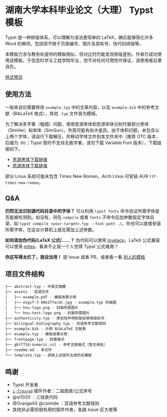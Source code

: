 # 湖南大学本科毕业论文（大理） Typst 模板

Typst 是一种排版体系，可以理解为语法更简单的 LaTeX，确实能够简化许多 Word 的麻烦，包括但不限于页面编号、图片及其标号、伪代码排版等。

本模板力求与教务处提供的模板相似，但对比时仍能发现排版差别。作者已成功使用该模板，于信息科学与工程学院毕业，但不对任何可用性作保证，请使用者后果自负。

[样式预览](./assets/example.pdf)

## 使用方法

一般来说仅需要修改 `example.typ` 中的文章内容，以及 `example.bib` 中的参考文献（BibLaTeX 格式），其他 `.typ` 文件皆为模板。

为了解决多字重（粗细）问题，使用思源黑体和思源宋体分别代替部分黑体（SimHei）和宋体（SimSun）。外观可能有些许差异。由于体积问题，未包含以上两个字体，请自行下载解压，并移动字体文件到本文件夹中（推荐 OTC 版本，后缀为 .ttc；Typst 暂时不支持无极字重，请勿下载 Variable Font 版本），下载链接如下。

- [思源黑体下载链接](https://github.com/adobe-fonts/source-han-sans/releases/download/2.004R/SourceHanSansOTC.zip)
- [思源宋体下载链接](https://github.com/adobe-fonts/source-han-serif/releases/download/2.002R/03_SourceHanSerifOTC.zip)

部分 Linux 系统可能未包含 Times New Roman，Arch Linux 可安装 AUR `ttf-times-new-roman`。

## Q&A

**仍然无法识别源代码目录中的字体？** 可以利用 `typst fonts` 命令验证所需字体是否能被检测到。如没有，则在 `compile` 或者 `fonts` 子命令后加参数指定字体目录，如 `typst compile <your-target>.typ --font-path ./`。你也可以直接安装所需字体，在这台计算机上就无需加上述参数。

**如何添加伪代码/LaTeX 公式/……？** 伪代码可以使用 [lovelace](https://typst.app/universe/package/lovelace)，LaTeX 公式兼容可以使用 [mitex](https://typst.app/universe/package/mitex)。看来不止我一个人觉得 Typst 公式难用？

**你这写得太烂了，我没法用！** 提 Issue 或者 PR，或者看一看 [别人的模板](https://github.com/Mufanc/hnuthss-template)

## 项目文件结构

```plaintext
├── abstract.typ - 中英文摘要
├── assets - 资源文件
│   ├── example.pdf - 模板效果示例
│   ├── ezgif-7-98e2f7ecdc.jpg - example.typ 的插图
│   ├── hnu-logo.png - 封面所需图片
│   └── hnu-text-logo.png - 封面所需图片
├── authenticity.typ - 原创性声明和版权使用授权书
├── bilingual-biblography.typ - 双语参考文献规则
├── example.bib - 示例 BibLaTeX 文献表
├── example.typ - 模板效果示例
├── frontpage.typ - 封面格式
├── gbt7714-numeric.csl - 参考文献格式（暂无用处）
├── readme.md - 本文件
└── template.typ - 调用上述组件合成的总模板
```

## 鸣谢

- Typst 开发者
- [`i-figured`](https://github.com/RubixDev/typst-i-figured) 插件作者：二级图表/公式序号
- @st1020 ：三线表代码
- @OrangeX4 @csimide ：双语参考文献规则
- 其他非必需但很有用的插件作者，各路 Issue 区大佬等
